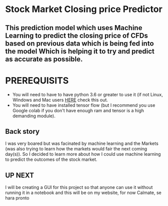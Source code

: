 # Stock Market Closing price Predictor

## This prediction model which uses Machine Learning to predict the closing price of CFDs based on previous data which is being fed into the model Which is helping it to try and predict as accurate as possible.

# PREREQUISITS

* You will need to have to have python 3.6 or greater to use it (if not Linux, Windows and Mac users [HERE](https://www.tutsmake.com/install-python-on-windows-linux-mac/) check this out.
* You will need to have installed tensor flow (but I recommend you use Google colab if you don't have enough ram and tensor is a high demanding module).

## Back story
I was very boared but was facinated by machine learning and the Markets (was also trying to learn how the markets would fair the next coming day(s)). So I decided to learn more about how I could use machine learning to predict the outcomes of the stock market.

## UP NEXT 
I will be creating a GUI for this project so that anyone can use it without running it in a notebook and this will be on my website, for now Calmate, se hara pronto
